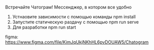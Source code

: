 Встречайте Чатограм! Мессенджер, в котором все удобно

1. Устнаовите зависимости с помощью команды npm install
2. Запустите статическую раздачу с помощью npm run serve
3. Для разработки npm run start

figma: https://www.figma.com/file/KimJqUkjNKhHL6pvDOUAW5/Chatogram
